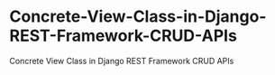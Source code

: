 # Concrete-View-Class-in-Django-REST-Framework-CRUD-APIs
Concrete View Class in Django REST Framework CRUD APIs
